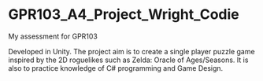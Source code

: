 # GPR103_A4_Project_Wright_Codie
My assessment for GPR103

Developed in Unity. The project aim is to create a single player puzzle game inspired by the 2D roguelikes such as Zelda: Oracle of Ages/Seasons.
It is also to practice knowledge of C# programming and Game Design.
